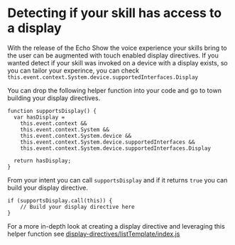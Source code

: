 # Detecting if your skill has access to a display

With the release of the Echo Show the voice experience your skills bring 
to the user can be augmented with touch enabled display directives. 
If you wanted detect if your skill was invoked on a device with a display exists,
 so you can tailor your experince, you can check 
`this.event.context.System.device.supportedInterfaces.Display`

You can drop the following helper function into your code and go to town 
building your display directives.

    function supportsDisplay() {
      var hasDisplay =
        this.event.context &&
        this.event.context.System &&
        this.event.context.System.device &&
        this.event.context.System.device.supportedInterfaces &&
        this.event.context.System.device.supportedInterfaces.Display

      return hasDisplay;
    } 

From your intent you can call `supportsDisplay` and if it returns `true` you 
can build your display directive.

    if (supportsDisplay.call(this)) {
        // Build your display directive here
    }

For a more in-depth look at creating a display directive and leveraging this 
helper function see [display-directives/listTemplate/index.js](../display-directive/listTemplate/index.js) 
